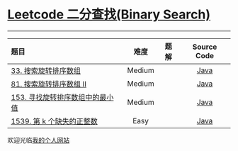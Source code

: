 # [Leetcode 二分查找(Binary Search)](https://leetcode-cn.com/study-plan/binary-search/?progress=7ssk57v)

--------------------

|   题目   |     难度     |          题解          |   Source Code   |
|    :-----        |    :----:    |         :----:         |      :----:     |
| [33. 搜索旋转排序数组](https://leetcode-cn.com/problems/search-in-rotated-sorted-array/) | Medium | []()  | [Java](./Problem33_searchInRotatedSortedArray.java) |
| [81. 搜索旋转排序数组 II](https://leetcode-cn.com/problems/search-in-rotated-sorted-array-ii/) | Medium | []()  | [Java](./Problem81_searchInRotatedSortedArray_ii.java) |
| [153. 寻找旋转排序数组中的最小值](https://leetcode-cn.com/problems/find-minimum-in-rotated-sorted-array/) | Medium | []()  | [Java](./Problem153_findMinimumInRotatedSortedArray.java) |
| [1539. 第 k 个缺失的正整数](https://leetcode-cn.com/problems/kth-missing-positive-number/) | Easy | []()  | [Java](./Problem1539_kthMissingPositiveNumber.java) |


欢迎光临[我的个人网站](http://www.longluo.me)


